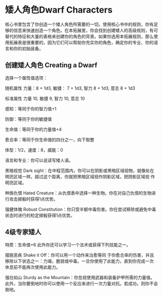# 矮人角色Dwarf Characters

核心书里包含了你创造一个矮人角色所需要的一切。使用核心书中的规则，你有足够的信息来快速创造一个角色。在本拓展里，你会找到创建矮人的高级规则，有可替代的特征和大量的表格来创建你的角色的背景。如果你选用本拓展规则，那么使用拓展表是很重要的，因为它们可以帮助你充实你的角色，确定你的专业、你的语言和你的初始装备。

## 创建矮人角色 Creating a Dwarf

选择一个属性值选项：

随机属性 力量：8 + 1d3, 敏捷： 7 + 1d3, 智力 8 + 1d3, 意志 8 + 1d3

标准属性 力量 10, 敏捷 9, 智力 10, 意志 10

感知：等同于你的智力值+1

防御：等同于你的敏捷值

生命值：等同于你的力量值+4

愈合率：等同于你生命值的四分之一，向下取整

体型：1/2，速度：8，威能：0

语言和专业：你可以说读写矮人语。

黑暗视觉 Dark
sight：在中程范围内，你可以在阴影或黑暗区域视物，就像处在明亮区域一样。超过这个距离，你就把黑暗区域视作阴影区域，把阴影区域视
作明亮区域。

种族仇恨 Hated
Creature：从仇恨表中选择一种生物。你在对自己仇恨的生物进行攻击掷骰时获得1点优势。

强健体魄 Robust
Constitution：你只受半额中毒伤害。你在尝试移除或避免中毒状态时进行的检定掷骰获得1点优势。

## 4级专家矮人

特质：生命值+6 此外你还可以学习一个法术或获得下列技能之一。

摆脱恶疾 Shake it Off：你可以用一个动作来治愈等同
于你愈合率的伤害，并且移除以下状态之一：力竭，脆弱或中毒。一旦你使用了此能力，直到你完成一次
休息前不能再次使用此能力。

强壮如山 Sturdy as the
Mountain：你忽视使用武器和装备护甲所需的力量值。此外，当你要倒地时你可以使用一个反应来进行一次力量对抗。若成功，则你不会倒地。
